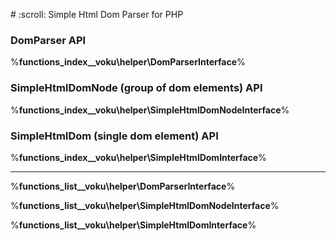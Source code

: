 <!DOCTYPE html PUBLIC "-//W3C//DTD HTML 4.0 Transitional//EN" "http://www.w3.org/TR/REC-html40/loose.dtd">
<html><body><p># :scroll: Simple Html Dom Parser for PHP 

### DomParser API

%__functions_index__voku\helper\DomParserInterface__%

### SimpleHtmlDomNode (group of dom elements) API

%__functions_index__voku\helper\SimpleHtmlDomNodeInterface__%

### SimpleHtmlDom (single dom element) API

%__functions_index__voku\helper\SimpleHtmlDomInterface__%

---

%__functions_list__voku\helper\DomParserInterface__%

%__functions_list__voku\helper\SimpleHtmlDomNodeInterface__%

%__functions_list__voku\helper\SimpleHtmlDomInterface__%
</p></body></html>
<!-- Powered by Staatic (https://staatic.com/) -->